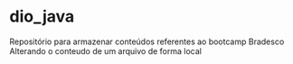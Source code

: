 # dio_java
Repositório para armazenar conteúdos referentes ao bootcamp Bradesco
Alterando o conteudo de um arquivo de forma local

